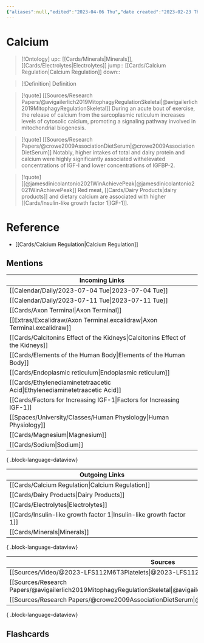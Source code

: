 ```yaml
---
{"aliases":null,"edited":"2023-04-06 Thu","date created":"2023-02-23 Thu","tags":["Uni/LFS112","flashcards/LFS112"],"dg-publish":true,"permalink":"/cards/calcium/","dgPassFrontmatter":true}
---
```


# Calcium

> [!Ontology]
> up:: [[Cards/Minerals\|Minerals]], [[Cards/Electrolytes\|Electrolytes]]
> jump:: [[Cards/Calcium Regulation\|Calcium Regulation]]
> down:: 

> [!Definition] Definition

> [!quote] [[Sources/Research Papers/@avigailerlich2019MitophagyRegulationSkeletal\|@avigailerlich2019MitophagyRegulationSkeletal]]
> During an acute bout of exercise, the release of calcium from the sarcoplasmic reticulum increases levels of cytosolic calcium, promoting a signaling pathway involved in mitochondrial biogenesis.

> [!quote] [[Sources/Research Papers/@crowe2009AssociationDietSerum\|@crowe2009AssociationDietSerum]]
> Notably, higher intakes of total and dairy protein and calcium were highly significantly associated withelevated concentrations of IGF-I and lower concentrations of IGFBP-2.

> [!quote] [[@jamesdinicolantonio2021WinAchievePeak\|@jamesdinicolantonio2021WinAchievePeak]]
> Red meat, [[Cards/Dairy Products\|dairy products]] and dietary calcium are associated with higher [[Cards/Insulin-like growth factor 1\|IGF-1]].

# Reference

- [[Cards/Calcium Regulation\|Calcium Regulation]]

## Mentions

| Incoming Links                                                                    |
| --------------------------------------------------------------------------------- |
| [[Calendar/Daily/2023-07-04 Tue\|2023-07-04 Tue]]                              |
| [[Calendar/Daily/2023-07-11 Tue\|2023-07-11 Tue]]                              |
| [[Cards/Axon Terminal\|Axon Terminal]]                                         |
| [[Extras/Excalidraw/Axon Terminal.excalidraw\|Axon Terminal.excalidraw]]       |
| [[Cards/Calcitonins Effect of the Kidneys\|Calcitonins Effect of the Kidneys]] |
| [[Cards/Elements of the Human Body\|Elements of the Human Body]]               |
| [[Cards/Endoplasmic reticulum\|Endoplasmic reticulum]]                         |
| [[Cards/Ethylenediaminetetraacetic Acid\|Ethylenediaminetetraacetic Acid]]     |
| [[Cards/Factors for Increasing IGF-1\|Factors for Increasing IGF-1]]           |
| [[Spaces/University/Classes/Human Physiology\|Human Physiology]]               |
| [[Cards/Magnesium\|Magnesium]]                                                 |
| [[Cards/Sodium\|Sodium]]                                                       |

{ .block-language-dataview}

| Outgoing Links                                                          |
| ----------------------------------------------------------------------- |
| [[Cards/Calcium Regulation\|Calcium Regulation]]                     |
| [[Cards/Dairy Products\|Dairy Products]]                             |
| [[Cards/Electrolytes\|Electrolytes]]                                 |
| [[Cards/Insulin-like growth factor 1\|Insulin-like growth factor 1]] |
| [[Cards/Minerals\|Minerals]]                                         |

{ .block-language-dataview}

| Sources                                                                                                                     |
| --------------------------------------------------------------------------------------------------------------------------- |
| [[Sources/Video/@2023-LFS112M6T3Platelets\|@2023-LFS112M6T3Platelets]]                                                   |
| [[Sources/Research Papers/@avigailerlich2019MitophagyRegulationSkeletal\|@avigailerlich2019MitophagyRegulationSkeletal]] |
| [[Sources/Research Papers/@crowe2009AssociationDietSerum\|@crowe2009AssociationDietSerum]]                               |

{ .block-language-dataview}

## Flashcards